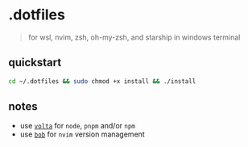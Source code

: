 # .dotfiles
> for wsl, nvim, zsh, oh-my-zsh, and starship in windows terminal

## quickstart

```zsh
cd ~/.dotfiles && sudo chmod +x install && ./install
```

## notes

- use [`volta`](https://volta.sh) for `node`, `pnpm` and/or `npm`
- use [`bob`](https://github.com/MordechaiHadad/bob) for `nvim` version management
